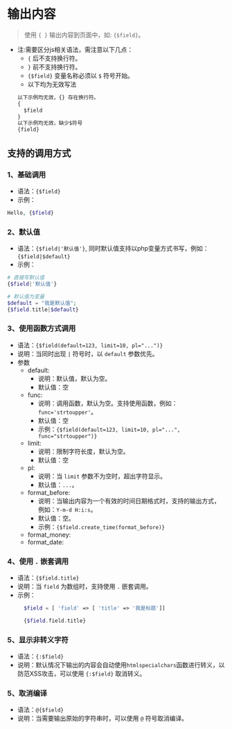 # 输出内容
> 使用 ``{ }`` 输出内容到页面中，如: `{$field}`。
- 注:需要区分js相关语法，需注意以下几点： 
  - `{` 后不支持换行符。
  - `}` 前不支持换行符。 
  - `{$field}` 变量名称必须以 `$` 符号开始。 
  - 以下均为无效写法
  ```html
  以下示例均无效，{} 存在换行符。
  {
    $field
  }
  以下示例均无效，缺少$符号
  {field}
  ```
  
## 支持的调用方式
### 1、基础调用
- 语法：`{$field}`
- 示例：
```php
Hello, {$field}
```

### 2、默认值
- 语法：`{$field|'默认值'}`, 同时默认值支持以php变量方式书写，例如：`{$field|$default}`
- 示例：
```php
# 直接写默认值
{$field|'默认值'}

# 默认值为变量
$default = "我是默认值";
{$field.title|$default}
```
### 3、使用函数方式调用
- 语法：`{$field(default=123, limit=10, pl="...")}`
- 说明：当同时出现 `|` 符号时，以 `default` 参数优先。
- 参数
  - default: 
    - 说明：默认值，默认为空。
    - 默认值：空
  - func:
    - 说明：调用函数，默认为空。支持使用函数，例如：`func='strtoupper'`。
    - 默认值：空
    - 示例：`{$field(default=123, limit=10, pl="...", func="strtoupper")}` 
  - limit: 
    - 说明：限制字符长度，默认为空。
    - 默认值：空
  - pl: 
    - 说明：当 `limit` 参数不为空时，超出字符显示。
    - 默认值：`...`。
  - format_before: 
    - 说明：当输出内容为一个有效的时间日期格式时，支持的输出方式，例如：`Y-m-d H:i:s`。
    - 默认值：空。
    - 示例：`{$field.create_time(format_before)}`
  - format_money:
  - format_date:

### 4、使用 `.` 嵌套调用
- 语法：`{$field.title}`
- 说明：当 `field` 为数组时，支持使用 `.` 嵌套调用。
- 示例：
  ```php
    $field = [ 'field' => [ 'title' => '我是标题']]
  
    {$field.field.title}
  ```

### 5、显示非转义字符
- 语法：`{:$field}`
- 说明：默认情况下输出的内容会自动使用`htmlspecialchars`函数进行转义，以防范XSS攻击，可以使用 `{:$field}` 取消转义。

### 5、取消编译
- 语法：`@{$field}`
- 说明：当需要输出原始的字符串时，可以使用 `@` 符号取消编译。